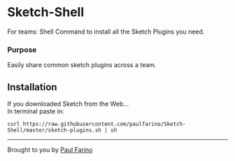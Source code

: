 # Sketch-Shell
For teams: Shell Command to install all the Sketch Plugins you need.

### Purpose
Easily share common sketch plugins across a team.

## Installation
If you downloaded Sketch from the Web...  
In terminal paste in:

    curl https://raw.githubusercontent.com/paulfarino/Sketch-Shell/master/sketch-plugins.sh | sh

-------------
Brought to you by [Paul Farino](https://github.com/paulfarino)
